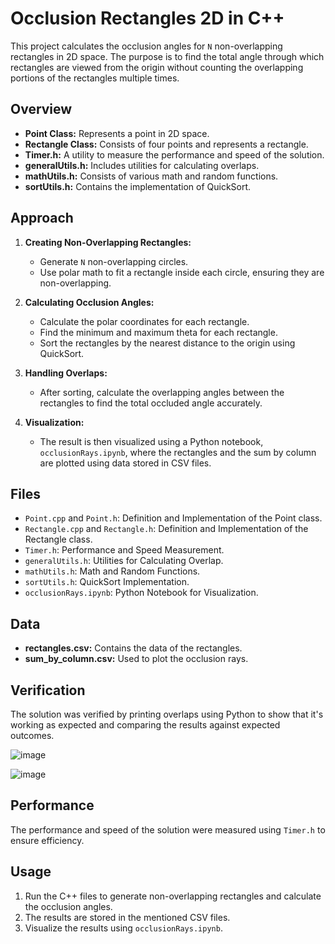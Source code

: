 # Occlusion Rectangles 2D in C++

This project calculates the occlusion angles for `N` non-overlapping rectangles in 2D space. The purpose is to find the total angle through which rectangles are viewed from the origin without counting the overlapping portions of the rectangles multiple times.

## Overview

- **Point Class:** Represents a point in 2D space.
- **Rectangle Class:** Consists of four points and represents a rectangle.
- **Timer.h:** A utility to measure the performance and speed of the solution.
- **generalUtils.h:** Includes utilities for calculating overlaps.
- **mathUtils.h:** Consists of various math and random functions.
- **sortUtils.h:** Contains the implementation of QuickSort.

## Approach

1. **Creating Non-Overlapping Rectangles:**
   - Generate `N` non-overlapping circles.
   - Use polar math to fit a rectangle inside each circle, ensuring they are non-overlapping.

2. **Calculating Occlusion Angles:**
   - Calculate the polar coordinates for each rectangle.
   - Find the minimum and maximum theta for each rectangle.
   - Sort the rectangles by the nearest distance to the origin using QuickSort.

3. **Handling Overlaps:**
   - After sorting, calculate the overlapping angles between the rectangles to find the total occluded angle accurately.

4. **Visualization:**
   - The result is then visualized using a Python notebook, `occlusionRays.ipynb`, where the rectangles and the sum by column are plotted using data stored in CSV files.

## Files

- `Point.cpp` and `Point.h`: Definition and Implementation of the Point class.
- `Rectangle.cpp` and `Rectangle.h`: Definition and Implementation of the Rectangle class.
- `Timer.h`: Performance and Speed Measurement.
- `generalUtils.h`: Utilities for Calculating Overlap.
- `mathUtils.h`: Math and Random Functions.
- `sortUtils.h`: QuickSort Implementation.
- `occlusionRays.ipynb`: Python Notebook for Visualization.

## Data

- **rectangles.csv:** Contains the data of the rectangles.
- **sum_by_column.csv:** Used to plot the occlusion rays.

## Verification

The solution was verified by printing overlaps using Python to show that it's working as expected and comparing the results against expected outcomes.

![image](https://github.com/jayvatti/occlusionRectangles2Dcpp/assets/97709855/5ca5c91d-7cd7-40f8-8384-7678c52a4cf1)

![image](https://github.com/jayvatti/occlusionRectangles2Dcpp/assets/97709855/8dd98ebb-e201-41d1-b823-047d9228bcae)



## Performance

The performance and speed of the solution were measured using `Timer.h` to ensure efficiency.

## Usage

1. Run the C++ files to generate non-overlapping rectangles and calculate the occlusion angles.
2. The results are stored in the mentioned CSV files.
3. Visualize the results using `occlusionRays.ipynb`.
